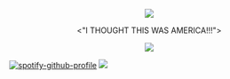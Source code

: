 <p align="center">
  <img src="https://media2.giphy.com/media/A7bPOJNVY5qwYIpxK3/giphy.gif?cid=6c09b9522v356d2xtthukzr5hqw6h097mwhuqwo59xrqg2oy&ep=v1_internal_gif_by_id&rid=giphy.gif&ct=v" />
</p>
<p align="center">
  <"I THOUGHT THIS WAS AMERICA!!!">
<p align="center">
 <img src="https://media.discordapp.net/attachments/932235016795193404/1055111563155087390/tumblr_p8tu65oODB1vpf6ddo1_400-1-1-2.gif?ex=67b3df77&is=67b28df7&hm=aaab8e88de78c5c46587827b524c41db6f864be433e367aad47e9eade1808055&=&width=600&height=33" />
</p>
    
[![spotify-github-profile](https://spotify-github-profile.kittinanx.com/api/view?uid=31dvd665mpswcjhk7ituhclzjwcq&cover_image=true&theme=novatorem&show_offline=false&background_color=121212&interchange=true&bar_color=53b14f&bar_color_cover=true)](https://spotify-github-profile.kittinanx.com/api/view?uid=31dvd665mpswcjhk7ituhclzjwcq&redirect=true) <img src="https://media0.giphy.com/media/gQJyPqc6E4xoc/200w.gif?cid=6c09b952enenmpfo2jxs0a1bq6gpd2ng94qrcwt9k47dvetf&ep=v1_gifs_search&rid=200w.gif&ct=g">





  
